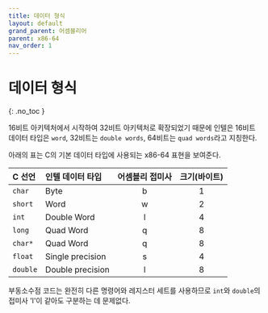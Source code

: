 ```yaml
---
title: 데이터 형식
layout: default
grand_parent: 어셈블리어
parent: x86-64
nav_order: 1
---
```


# 데이터 형식
{: .no_toc }

16비트 아키텍처에서 시작하여 32비트 아키텍처로 확장되었기 때문에 인텔은 16비트 데이터 타입은 `word`, 32비트는 `double words`, 64비트는 `quad words`라고 지칭한다.

아래의 표는 C의 기본 데이터 타입에 사용되는 x86-64 표현을 보여준다.

| C 선언    | 인텔 데이터 타입        | 어셈블리 접미사 | 크기(바이트) | 
|:----------|:----------------------|:--------------:|:-----------:|
| `char`    | Byte                  | b              | 1           |
| `short`   | Word                  | w              | 2           |
| `int`     | Double Word           | l              | 4           |
| `long`    | Quad Word             | q              | 8           |
| `char*`   | Quad Word             | q              | 8           |
| `float`   | Single precision      | s              | 4           |
| `double`  | Double precision      | l              | 8           |

부동소수점 코드는 완전히 다른 명령어와 레지스터 세트를 사용하므로 `int`와 `double`의 접미사 'l'이 같아도 구분하는 데 문제없다.
